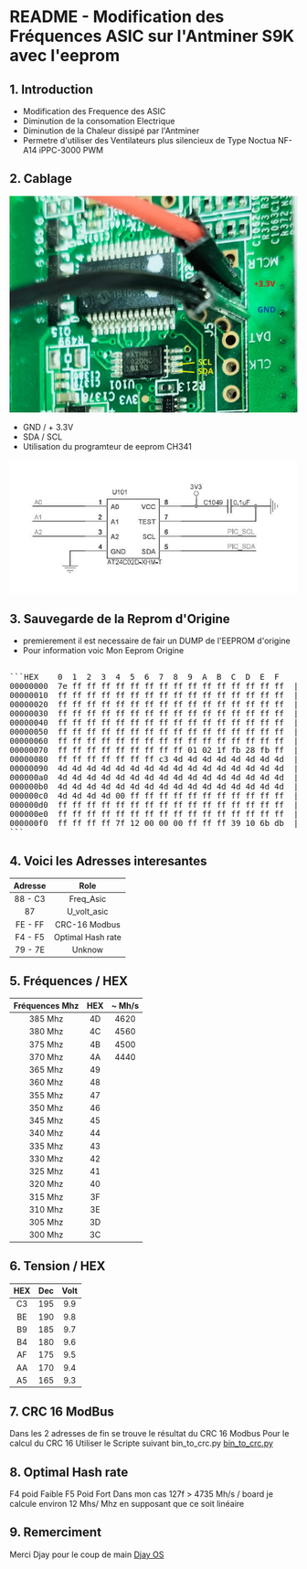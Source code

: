 # README - Modification des Fréquences ASIC sur l'Antminer S9K avec l'eeprom 

## 1. Introduction
   - Modification des Frequence des ASIC
   - Diminution de la consomation Electrique 
   - Diminution de la Chaleur dissipé par l'Antminer
   - Permetre d'utiliser des Ventilateurs plus silencieux 
      de Type Noctua NF-A14 iPPC-3000 PWM

## 2. Cablage 
![Reprom](images/eprom.jpg)
   
   - GND / + 3.3V
   - SDA / SCL
   - Utilisation du programteur de eeprom CH341

![Reprom_sh](images/eprom_sh.jpg)

## 3. Sauvegarde de la Reprom d'Origine
   - premierement il est necessaire de fair un DUMP de l'EEPROM d'origine 
   - Pour information voic Mon Eeprom Origine 
   <pre>

```HEX    0  1  2  3  4  5  6  7  8  9  A  B  C  D  E  F
00000000  7e ff ff ff ff ff ff ff ff ff ff ff ff ff ff ff  |~...............|
00000010  ff ff ff ff ff ff ff ff ff ff ff ff ff ff ff ff  |................|
00000020  ff ff ff ff ff ff ff ff ff ff ff ff ff ff ff ff  |................|
00000030  ff ff ff ff ff ff ff ff ff ff ff ff ff ff ff ff  |................|
00000040  ff ff ff ff ff ff ff ff ff ff ff ff ff ff ff ff  |................|
00000050  ff ff ff ff ff ff ff ff ff ff ff ff ff ff ff ff  |................|
00000060  ff ff ff ff ff ff ff ff ff ff ff ff ff ff ff ff  |................|
00000070  ff ff ff ff ff ff ff ff ff 01 02 1f fb 28 fb ff  |.............(..|
00000080  ff ff ff ff ff ff ff c3 4d 4d 4d 4d 4d 4d 4d 4d  |........MMMMMMMM|
00000090  4d 4d 4d 4d 4d 4d 4d 4d 4d 4d 4d 4d 4d 4d 4d 4d  |MMMMMMMMMMMMMMMM|
000000a0  4d 4d 4d 4d 4d 4d 4d 4d 4d 4d 4d 4d 4d 4d 4d 4d  |MMMMMMMMMMMMMMMM|
000000b0  4d 4d 4d 4d 4d 4d 4d 4d 4d 4d 4d 4d 4d 4d 4d 4d  |MMMMMMMMMMMMMMMM|
000000c0  4d 4d 4d 4d 00 ff ff ff ff ff ff ff ff ff ff ff  |MMMM............|
000000d0  ff ff ff ff ff ff ff ff ff ff ff ff ff ff ff ff  |................|
000000e0  ff ff ff ff ff ff ff ff ff ff ff ff ff ff ff ff  |................|
000000f0  ff ff ff ff 7f 12 00 00 00 ff ff ff 39 10 6b db  |............9.k.|
```
</pre>

## 4. Voici les Adresses interesantes 
 

| Adresse | Role |
|:-----------------:|:---------------:|
|88 - C3 | Freq_Asic |
|87|U_volt_asic|
|FE - FF | CRC-16 Modbus|
|F4 - F5 | Optimal Hash rate|
|79 - 7E | Unknow|


## 5. Fréquences / HEX 

| Fréquences Mhz | HEX |~ Mh/s|
|:-----------------:|:---------------:|:---------------:|
| 385 Mhz | 4D |4620|
| 380 Mhz | 4C |4560|
| 375 Mhz | 4B |4500|
| 370 Mhz | 4A |4440|
| 365 Mhz | 49 ||
| 360 Mhz | 48 ||
| 355 Mhz | 47 ||
| 350 Mhz | 46 ||
| 345 Mhz | 45 ||
| 340 Mhz | 44 ||
| 335 Mhz | 43 ||
| 330 Mhz | 42 ||
| 325 Mhz | 41 ||
| 320 Mhz | 40 ||
| 315 Mhz | 3F ||
| 310 Mhz | 3E ||
| 305 Mhz | 3D ||
| 300 Mhz | 3C ||




## 6. Tension / HEX 

| HEX | Dec | Volt |
|:-----------------:|:---------------:|:-----------------:|
| C3 |195| 9.9 |
|BE|190|9.8|
|B9|185|9.7|
|B4|180|9.6|
|AF|175|9.5|
|AA|170|9.4|
|A5|165|9.3|

## 7. CRC 16 ModBus
   Dans les 2 adresses de fin se trouve le résultat du CRC 16 Modbus 
   Pour le calcul du CRC 16 Utiliser le Scripte suivant 
   bin_to_crc.py
   [bin_to_crc.py](bin_to_crc.py)

## 8. Optimal Hash rate
   F4 poid Faible 
   F5 Poid Fort
   Dans mon cas 127f > 4735 Mh/s / board 
   je calcule environ 12 Mhs/ Mhz en supposant que ce soit linéaire
   
## 9. Remerciment

   Merci Djay pour le coup de main
   [Djay OS](https://www.djayos.com/)
   
   
